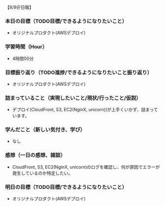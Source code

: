【8/9＠日報】
### 本日の目標（TODO目標/できるようになりたいこと）
- オリジナルプロダクト(AWSデプロイ)
### 学習時間（Hour）
- 4時間00分
### 目標振り返り（TODO進捗/できるようになりたいこと振り返り）
- オリジナルプロダクト(AWSデプロイ)
### 詰まっていること（実現したいこと/現状/行ったこと/仮説）
- デプロイ(CloudFront, S3, EC2(NginX, unicorn))が上手くいかず、詰まっています。
### 学んだこと（新しい気付き、学び）
- なし
### 感想（一日の感想、雑談）
- CloudFront, S3, EC2(NginX, unicorn)のログを確認し、何が原因でエラーが発生しているのか特定したい。
### 明日の目標（TODO目標/できるようになりたいこと）
- オリジナルプロダクト(AWSデプロイ)
